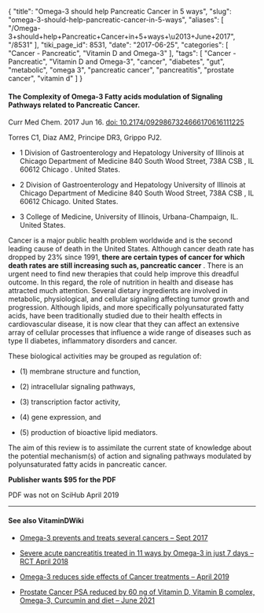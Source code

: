 {
    "title": "Omega-3 should help Pancreatic Cancer in 5 ways",
    "slug": "omega-3-should-help-pancreatic-cancer-in-5-ways",
    "aliases": [
        "/Omega-3+should+help+Pancreatic+Cancer+in+5+ways+\u2013+June+2017",
        "/8531"
    ],
    "tiki_page_id": 8531,
    "date": "2017-06-25",
    "categories": [
        "Cancer - Pancreatic",
        "Vitamin D and Omega-3"
    ],
    "tags": [
        "Cancer - Pancreatic",
        "Vitamin D and Omega-3",
        "cancer",
        "diabetes",
        "gut",
        "metabolic",
        "omega 3",
        "pancreatic cancer",
        "pancreatitis",
        "prostate cancer",
        "vitamin d"
    ]
}


#### The Complexity of Omega-3 Fatty acids modulation of Signaling Pathways related to Pancreatic Cancer.

Curr Med Chem. 2017 Jun 16. [doi: 10.2174/0929867324666170616111225](https://doi.org/10.2174/0929867324666170616111225)

Torres C1, Diaz AM2, Principe DR3, Grippo PJ2.

* 1 Division of Gastroenterology and Hepatology University of Illinois at Chicago Department of Medicine 840 South Wood Street, 738A CSB , IL 60612 Chicago . United States.

* 2 Division of Gastroenterology and Hepatology University of Illinois at Chicago Department of Medicine 840 South Wood Street, 738A CSB , IL 60612 Chicago. United States.

* 3 College of Medicine, University of Illinois, Urbana-Champaign, IL. United States.

Cancer is a major public health problem worldwide and is the second leading cause of death in the United States. Although cancer death rate has dropped by 23% since 1991,  **there are certain types of cancer for which death rates are still increasing such as, pancreatic cancer** . There is an urgent need to find new therapies that could help improve this dreadful outcome. In this regard, the role of nutrition in health and disease has attracted much attention. Several dietary ingredients are involved in metabolic, physiological, and cellular signaling affecting tumor growth and progression. Although lipids, and more specifically polyunsaturated fatty acids, have been traditionally studied due to their health effects in cardiovascular disease, it is now clear that they can affect an extensive array of cellular processes that influence a wide range of diseases such as type II diabetes, inflammatory disorders and cancer. 

These biological activities may be grouped as regulation of: 

* (1) membrane structure and function, 

* (2) intracellular signaling pathways, 

* (3) transcription factor activity, 

* (4) gene expression, and 

* (5) production of bioactive lipid mediators. 

The aim of this review is to assimilate the current state of knowledge about the potential mechanism(s) of action and signaling pathways modulated by polyunsaturated fatty acids in pancreatic cancer.

 **Publisher wants $95 for the PDF** 

PDF was not on SciHub April 2019

---

#### See also VitaminDWiki

* [Omega-3 prevents and treats several cancers – Sept 2017](/posts/omega-3-prevents-and-treats-several-cancers)

* [Severe acute pancreatitis treated in 11 ways by Omega-3 in just 7 days – RCT April 2018](/posts/severe-acute-pancreatitis-treated-in-11-ways-by-omega-3-in-just-7-days-rct)

* [Omega-3 reduces side effects of Cancer treatments – April 2019](/posts/omega-3-reduces-side-effects-of-cancer-treatments)

* [Prostate Cancer PSA reduced by 60 ng of Vitamin D, Vitamin B complex, Omega-3, Curcumin and diet – June 2021](/posts/prostate-cancer-psa-reduced-by-60-ng-of-vitamin-d-vitamin-b-complex-omega-3-curcumin-and-diet)